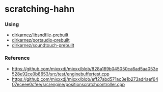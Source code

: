 scratching-hahn
===============
### Using
- [dirkarnez/libsndfile-prebuilt](https://github.com/dirkarnez/libsndfile-prebuilt)
- [dirkarnez/portaudio-prebuilt](https://github.com/dirkarnez/portaudio-prebuilt)
- [dirkarnez/soundtouch-prebuilt](https://github.com/dirkarnez/soundtouch-prebuilt)

### Reference
- https://github.com/mixxxdj/mixxx/blob/828a189b045050ca6ad5aa053e528e92ce0b8653/src/test/enginebuffertest.cpp
- https://github.com/mixxxdj/mixxx/blob/eff27abd571ac3e1b273ad4aef6407eceee0cfee/src/engine/positionscratchcontroller.cpp
